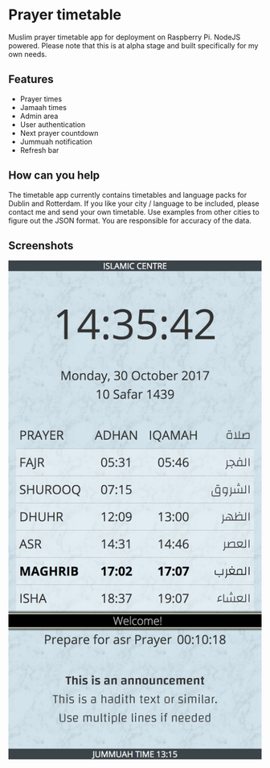 # Prayer timetable

Muslim prayer timetable app for deployment on Raspberry Pi. NodeJS powered. Please note that this is at alpha stage and built specifically for my own needs.

## Features
* Prayer times
* Jamaah times
* Admin area
* User authentication
* Next prayer countdown
* Jummuah notification
* Refresh bar

## How can you help
The timetable app currently contains timetables and language packs for Dublin and Rotterdam. If you like your city / language to be included, please contact me and send your own timetable. Use examples from other cities to figure out the JSON format. You are responsible for accuracy of the data.

## Screenshots
<!-- ![](https://raw.githubusercontent.com/username/projectname/branch/path/to/img.png) -->
![Front end](public/screenshots/screenshot1.png)
